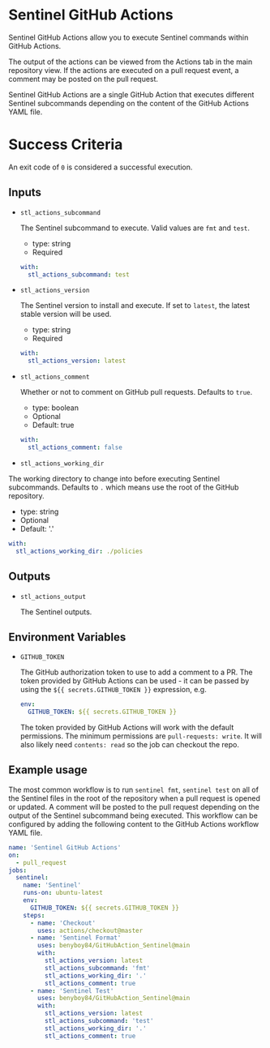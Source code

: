 # Sentinel GitHub Actions

Sentinel GitHub Actions allow you to execute Sentinel commands within GitHub Actions.

The output of the actions can be viewed from the Actions tab in the main repository view. If the actions are executed on a pull request event, a comment may be posted on the pull request.

Sentinel GitHub Actions are a single GitHub Action that executes different Sentinel subcommands depending on the content of the GitHub Actions YAML file.

# Success Criteria

An exit code of `0` is considered a successful execution.

## Inputs

* `stl_actions_subcommand`

  The Sentinel subcommand to execute. Valid values are `fmt` and `test`.

  - type: string
  - Required

  ```yaml
  with:
    stl_actions_subcommand: test
  ```

* `stl_actions_version`

  The Sentinel version to install and execute. If set to `latest`, the latest stable version will be used.

  - type: string
  - Required

  ```yaml
  with:
    stl_actions_version: latest
  ```

* `stl_actions_comment`

  Whether or not to comment on GitHub pull requests. Defaults to `true`.

  - type: boolean
  - Optional
  - Default: true

  ```yaml
  with:
    stl_actions_comment: false
  ```

* `stl_actions_working_dir`

The working directory to change into before executing Sentinel subcommands. Defaults to `.` which means use the root of the GitHub repository.

  - type: string
  - Optional
  - Default: '.'

  ```yaml
  with:
    stl_actions_working_dir: ./policies
  ```

## Outputs

* `stl_actions_output`

  The Sentinel outputs.

## Environment Variables

* `GITHUB_TOKEN`

  The GitHub authorization token to use to add a comment to a PR. 
  The token provided by GitHub Actions can be used - it can be passed by
  using the `${{ secrets.GITHUB_TOKEN }}` expression, e.g.

  ```yaml
  env:
    GITHUB_TOKEN: ${{ secrets.GITHUB_TOKEN }}
  ```

  The token provided by GitHub Actions will work with the default permissions.
  The minimum permissions are `pull-requests: write`.
  It will also likely need `contents: read` so the job can checkout the repo.

## Example usage

The most common workflow is to run `sentinel fmt`, `sentinel test` on all of the Sentinel files in the root of the repository when a pull request is opened or updated. A comment will be posted to the pull request depending on the output of the Sentinel subcommand being executed. This workflow can be configured by adding the following content to the GitHub Actions workflow YAML file.

```yaml
name: 'Sentinel GitHub Actions'
on:
  - pull_request
jobs:
  sentinel:
    name: 'Sentinel'
    runs-on: ubuntu-latest
    env:
      GITHUB_TOKEN: ${{ secrets.GITHUB_TOKEN }}
    steps:
      - name: 'Checkout'
        uses: actions/checkout@master
      - name: 'Sentinel Format'
        uses: benyboy84/GitHubAction_Sentinel@main
        with:
          stl_actions_version: latest
          stl_actions_subcommand: 'fmt'
          stl_actions_working_dir: '.'
          stl_actions_comment: true
      - name: 'Sentinel Test'
        uses: benyboy84/GitHubAction_Sentinel@main
        with:
          stl_actions_version: latest
          stl_actions_subcommand: 'test'
          stl_actions_working_dir: '.'
          stl_actions_comment: true
```